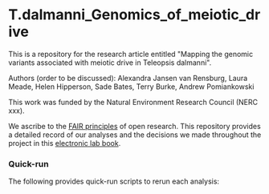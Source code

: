 # T.dalmanni_Genomics_of_meiotic_drive

This is a repository for the research article entitled "Mapping the genomic variants associated with meiotic drive in Teleopsis dalmanni". 

Authors (order to be discussed): Alexandra Jansen van Rensburg, Laura Meade, Helen Hipperson, Sade Bates, Terry Burke, Andrew Pomiankowski

This work was funded by the Natural Environment Research Council (NERC xxx).



We ascribe to the [FAIR principles](https://www.go-fair.org/fair-principles/) of open research. This repository provides a detailed record of our analyses and the decisions we made throughout the project in this [electronic lab book](https://github.com/alexjvr1/T.dalmanni_Genomics_of_meiotic_drive/blob/main/Electronic_Lab_Book.md). 


### Quick-run 

The following provides quick-run scripts to rerun each analysis: 

#### 

